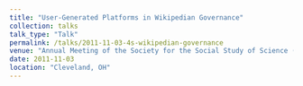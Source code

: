 ```yaml
---
title: "User-Generated Platforms in Wikipedian Governance"
collection: talks
talk_type: "Talk"
permalink: /talks/2011-11-03-4s-wikipedian-governance
venue: "Annual Meeting of the Society for the Social Study of Science (4S)"
date: 2011-11-03
location: "Cleveland, OH"
---
```

